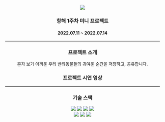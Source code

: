 <p align="center">
  <img src="https://velog.velcdn.com/images/devyouth94/post/b3911cd8-5db2-48da-b089-ea9be76cccbd/image.jpg">
</p>

<h3 align="center">항해 1주차 미니 프로젝트</h3>

<h4 align="center">2022.07.11 ~ 2022.07.14</h4>

---

<h3 align="center">프로젝트 소개</h3>

<p align="center">혼자 보기 아까운 우리 반려동물들의 귀여운 순간을 저장하고, 공유합니다.</p>

<h3 align="center">프로젝트 시연 영상</h3>

---

<h3 align="center">기술 스택</h3>

<p align="center">
  <img src="https://img.shields.io/badge/Python-F80000?style=for-the-badge&logo=Python&logoColor=white">
  <img src="https://img.shields.io/badge/Flask-4FC08D?style=for-the-badge&logo=Flask&logoColor=white">
  <img src="https://img.shields.io/badge/Jinja-7952B3?style=for-the-badge&logo=Jinja&logoColor=white">
  <img src="https://img.shields.io/badge/MongoDB-61DAFB?style=for-the-badge&logo=MongoDB&logoColor=white">
  <br>
  <img src="https://img.shields.io/badge/javascript-F7DF1E?style=for-the-badge&logo=javascript&logoColor=black">
  <img src="https://img.shields.io/badge/jquery-0769AD?style=for-the-badge&logo=jquery&logoColor=white">
  <img src="https://img.shields.io/badge/Bulma-00D1B2?style=for-the-badge&logo=Bulma&logoColor=white">
</p>
